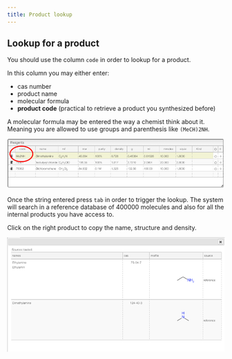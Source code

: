 ```yaml
---
title: Product lookup
---
```


## Lookup for a product

You should use the column `code` in order to lookup for a product.

In this column you may either enter:

- cas number
- product name
- molecular formula
- **product code** (practical to retrieve a product you synthesized before)

A molecular formula may be entered the way a chemist think about it. Meaning you are allowed to use groups and parenthesis like `(MeCH)2NH`.

![lookup.png](lookup.png)

Once the string entered press `tab` in order to trigger the lookup. The system will search in a reference database of 400000 molecules and also for all the internal products you have access to.

Click on the right product to copy the name, structure and density.

![list.png](list.png)
